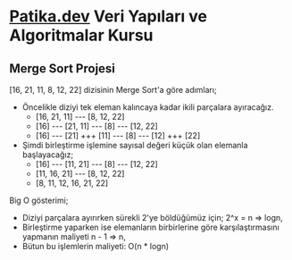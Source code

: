 # [Patika.dev](https://www.patika.dev/tr) Veri Yapıları ve Algoritmalar Kursu

## Merge Sort Projesi

[16, 21, 11, 8, 12, 22] dizisinin Merge Sort'a göre adımları;

- Öncelikle diziyi tek eleman kalıncaya kadar ikili parçalara ayıracağız.
  - [16, 21, 11] --- [8, 12, 22]
  - [16] --- [21, 11] --- [8] --- [12, 22]
  - [16] --- [21] +++ [11] --- [8] --- [12] +++ [22]
- Şimdi birleştirme işlemine sayısal değeri küçük olan elemanla başlayacağız;
  - [16] --- [11, 21] --- [8] --- [12, 22]
  - [11, 16, 21] --- [8, 12, 22]
  - [8, 11, 12, 16, 21, 22]

Big O gösterimi;

- Diziyi parçalara ayırırken sürekli 2'ye böldüğümüz için; 2^x = n => logn,
- Birleştirme yaparken ise elemanların birbirlerine göre karşılaştırmasını yapmanın maliyeti n - 1 => n,
- Bütun bu işlemlerin maliyeti: O(n \* logn)
